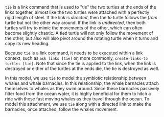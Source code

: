 `tie` is a link command that is used to "tie" the two turtles at the ends of the links together, almost like the two turtles were attached with a perfectly rigid length of steel. If the link is *directed*, then the *to* turtle follows the *from* turtle but not the other way around. If the link is *undirected*, then both turtles will try to mimic the movements of the other, which can often become slightly chaotic. A tied turtle will not only follow the movement of the other, but also will also pivot around the rotating turtle when it turns and copy its new heading.

Because `tie` is a link command, it needs to be executed within a link context, such as `ask links [tie]` or, more commonly, `create-links-to turtles [tie]`. Note that since the tie is applied to the link, when the link is destroyed or either of the turtles at the ends die, the tie is destroyed as well.

In this model, we use `tie` to model the symbiotic relationship between whales and whale barnacles. In this relationship, the whale barnacles attach themselves to whales as they swim around. Since these barnacles passively filter food from the ocean water, it is highly beneficial for them to hitch a ride with these fast moving whales as they travel through the ocean. To model this attachment, we use `tie` along with a directed link to make the barnacles, once attached, follow the whales movement.
